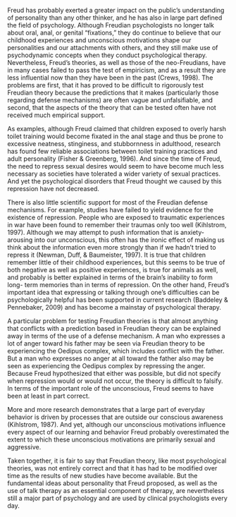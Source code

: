 Freud has probably exerted a greater impact on the public’s understanding of personality than any other
thinker, and he has also in large part defined the field of psychology. Although Freudian psychologists
no longer talk about oral, anal, or genital “fixations,” they do continue to believe that our childhood
experiences and unconscious motivations shape our personalities and our attachments with others, and
they still make use of psychodynamic concepts when they conduct psychological therapy.
Nevertheless, Freud’s theories, as well as those of the neo-Freudians, have in many cases failed to pass
the test of empiricism, and as a result they are less influential now than they have been in the past
(Crews, 1998). The problems are first, that it has proved to be difficult to rigorously test Freudian theory
because the predictions that it makes (particularly those regarding defense mechanisms) are often vague
and unfalsifiable, and second, that the aspects of the theory that can be tested often have not received
much empirical support.

As examples, although Freud claimed that children exposed to overly harsh toilet training would
become fixated in the anal stage and thus be prone to excessive neatness, stinginess, and stubbornness
in adulthood, research has found few reliable associations between toilet training practices and adult
personality (Fisher & Greenberg, 1996). And since the time of Freud, the need to repress sexual desires
would seem to have become much less necessary as societies have tolerated a wider variety of sexual
practices. And yet the psychological disorders that Freud thought we caused by this repression have not
decreased.

There is also little scientific support for most of the Freudian defense mechanisms. For example, studies
have failed to yield evidence for the existence of repression. People who are exposed to traumatic
experiences in war have been found to remember their traumas only too well (Kihlstrom, 1997).
Although we may attempt to push information that is anxiety-arousing into our unconscious, this often
has the ironic effect of making us think about the information even more strongly than if we hadn’t
tried to repress it (Newman, Duff, & Baumeister, 1997). It is true that children remember little of their
childhood experiences, but this seems to be true of both negative as well as positive experiences, is
true for animals as well, and probably is better explained in terms of the brain’s inability to form long-
term memories than in terms of repression. On the other hand, Freud’s important idea that expressing or
talking through one’s difficulties can be psychologically helpful has been supported in current research
(Baddeley & Pennebaker, 2009) and has become a mainstay of psychological therapy.

A particular problem for testing Freudian theories is that almost anything that conflicts with a prediction
based in Freudian theory can be explained away in terms of the use of a defense mechanism. A man
who expresses a lot of anger toward his father may be seen via Freudian theory to be experiencing
the Oedipus complex, which includes conflict with the father. But a man who expresses no anger at
all toward the father also may be seen as experiencing the Oedipus complex by repressing the anger.
Because Freud hypothesized that either was possible, but did not specify when repression would or
would not occur, the theory is difficult to falsify.
In terms of the important role of the unconscious, Freud seems to have been at least in part correct.

More and more research demonstrates that a large part of everyday behavior is driven by processes that
are outside our conscious awareness (Kihlstrom, 1987). And yet, although our unconscious motivations
influence every aspect of our learning and behavior Freud probably overestimated the extent to which
these unconscious motivations are primarily sexual and aggressive.

Taken together, it is fair to say that Freudian theory, like most psychological theories, was not entirely
correct and that it has had to be modified over time as the results of new studies have become available.
But the fundamental ideas about personality that Freud proposed, as well as the use of talk therapy as an
essential component of therapy, are nevertheless still a major part of psychology and are used by clinical
psychologists every day.
